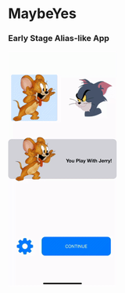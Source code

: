 # MaybeYes
### Early Stage Alias-like App 

![](https://github.com/defolty/MaybeYes/blob/master/MaybeYes/Assets.xcassets/ezgif-4-6e6d11cddf.gif)
